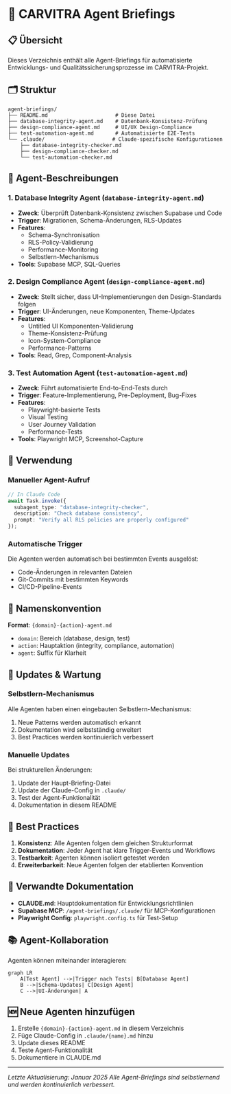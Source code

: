# 🤖 CARVITRA Agent Briefings

## 📋 Übersicht

Dieses Verzeichnis enthält alle Agent-Briefings für automatisierte Entwicklungs- und Qualitätssicherungsprozesse im CARVITRA-Projekt.

## 🗂️ Struktur

```
agent-briefings/
├── README.md                      # Diese Datei
├── database-integrity-agent.md    # Datenbank-Konsistenz-Prüfung
├── design-compliance-agent.md     # UI/UX Design-Compliance
├── test-automation-agent.md       # Automatisierte E2E-Tests
└── .claude/                      # Claude-spezifische Konfigurationen
    ├── database-integrity-checker.md
    ├── design-compliance-checker.md
    └── test-automation-checker.md
```

## 🎯 Agent-Beschreibungen

### 1. **Database Integrity Agent** (`database-integrity-agent.md`)
- **Zweck**: Überprüft Datenbank-Konsistenz zwischen Supabase und Code
- **Trigger**: Migrationen, Schema-Änderungen, RLS-Updates
- **Features**: 
  - Schema-Synchronisation
  - RLS-Policy-Validierung
  - Performance-Monitoring
  - Selbstlern-Mechanismus
- **Tools**: Supabase MCP, SQL-Queries

### 2. **Design Compliance Agent** (`design-compliance-agent.md`)
- **Zweck**: Stellt sicher, dass UI-Implementierungen den Design-Standards folgen
- **Trigger**: UI-Änderungen, neue Komponenten, Theme-Updates
- **Features**:
  - Untitled UI Komponenten-Validierung
  - Theme-Konsistenz-Prüfung
  - Icon-System-Compliance
  - Performance-Patterns
- **Tools**: Read, Grep, Component-Analysis

### 3. **Test Automation Agent** (`test-automation-agent.md`)
- **Zweck**: Führt automatisierte End-to-End-Tests durch
- **Trigger**: Feature-Implementierung, Pre-Deployment, Bug-Fixes
- **Features**:
  - Playwright-basierte Tests
  - Visual Testing
  - User Journey Validation
  - Performance-Tests
- **Tools**: Playwright MCP, Screenshot-Capture

## 🔧 Verwendung

### Manueller Agent-Aufruf
```typescript
// In Claude Code
await Task.invoke({
  subagent_type: "database-integrity-checker",
  description: "Check database consistency",
  prompt: "Verify all RLS policies are properly configured"
});
```

### Automatische Trigger
Die Agenten werden automatisch bei bestimmten Events ausgelöst:
- Code-Änderungen in relevanten Dateien
- Git-Commits mit bestimmten Keywords
- CI/CD-Pipeline-Events

## 📝 Namenskonvention

**Format**: `{domain}-{action}-agent.md`

- `domain`: Bereich (database, design, test)
- `action`: Hauptaktion (integrity, compliance, automation)
- `agent`: Suffix für Klarheit

## 🔄 Updates & Wartung

### Selbstlern-Mechanismus
Alle Agenten haben einen eingebauten Selbstlern-Mechanismus:
1. Neue Patterns werden automatisch erkannt
2. Dokumentation wird selbstständig erweitert
3. Best Practices werden kontinuierlich verbessert

### Manuelle Updates
Bei strukturellen Änderungen:
1. Update der Haupt-Briefing-Datei
2. Update der Claude-Config in `.claude/`
3. Test der Agent-Funktionalität
4. Dokumentation in diesem README

## 🚀 Best Practices

1. **Konsistenz**: Alle Agenten folgen dem gleichen Strukturformat
2. **Dokumentation**: Jeder Agent hat klare Trigger-Events und Workflows
3. **Testbarkeit**: Agenten können isoliert getestet werden
4. **Erweiterbarkeit**: Neue Agenten folgen der etablierten Konvention

## 🔗 Verwandte Dokumentation

- **CLAUDE.md**: Hauptdokumentation für Entwicklungsrichtlinien
- **Supabase MCP**: `/agent-briefings/.claude/` für MCP-Konfigurationen
- **Playwright Config**: `playwright.config.ts` für Test-Setup

## 📚 Agent-Kollaboration

Agenten können miteinander interagieren:
```mermaid
graph LR
    A[Test Agent] -->|Trigger nach Tests| B[Database Agent]
    B -->|Schema-Updates| C[Design Agent]
    C -->|UI-Änderungen| A
```

## 🆕 Neue Agenten hinzufügen

1. Erstelle `{domain}-{action}-agent.md` in diesem Verzeichnis
2. Füge Claude-Config in `.claude/{name}.md` hinzu
3. Update dieses README
4. Teste Agent-Funktionalität
5. Dokumentiere in CLAUDE.md

---

*Letzte Aktualisierung: Januar 2025*
*Alle Agent-Briefings sind selbstlernend und werden kontinuierlich verbessert.*